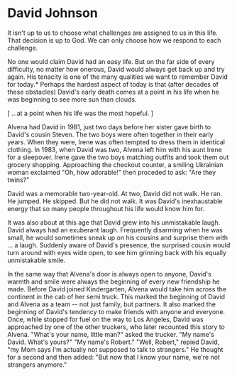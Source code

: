 # David Johnson

It isn't up to us to choose what challenges are assigned to us in this life.
That decision is up to God.
We can only choose how we respond to each challenge.

No one would claim David had an easy life.
But on the far side of every difficulty, no matter how onerous, David would always get back up and try again.
His tenacity is one of the many qualities we want to remember David for today.*
Perhaps the hardest aspect of today is that (after decades of these obstacles) David's early death comes at a point in his life when he was beginning to see more sun than clouds.

[ ...at a point when his life was the most hopeful. ]

Alvena had David in 1981, just two days before her sister gave birth to David's cousin Steven.
The two boys were often together in their early years.
When they were, Irene was often tempted to dress them in identical clothing.
In 1983, when David was two, Alvena left him with his aunt Irene for a sleepover.
Irene gave the two boys matching outfits and took them out grocery shopping.
Approaching the checkout counter, a smiling Ukrainian woman exclaimed "Oh, how adorable!" then proceded to ask: "Are they twins?"

David was a memorable two-year-old.
At two, David did not walk.
He ran.
He jumped.
He skipped.
But he did not walk.
It was David's inexhaustable energy that so many people throughout his life would know him for.

It was also about at this age that David grew into his unmistakable laugh.
David always had an exuberant laugh.
Frequently disarming when he was small, he would sometimes sneak up on his cousins and surprise them with ... a laugh.
Suddenly aware of David's presence, the surprised cousin would turn around with eyes wide open, to see him grinning back with his equally unmistakable smile.

In the same way that Alvena's door is always open to anyone, David's warmth and smile were always the beginning of every new friendship he made.
Before David joined Kindergarten, Alvena would take him across the continent in the cab of her semi truck.
This marked the beginning of David and Alvena as a team -- not just family, but partners.
It also marked the beginning of David's tendency to make friends with anyone and everyone.
Once, while stopped for fuel on the way to Los Angeles, David was approached by one of the other truckers, who later recounted this story to Alvena.
"What's your name, little man?" asked the trucker.
"My name's David. What's yours?"
"My name's Robert."
"Well, Robert," repied David, "my Mom says I'm actually not supposed to talk to strangers."
He thought for a second and then added: "But now that I know your name, we're not strangers anymore."
